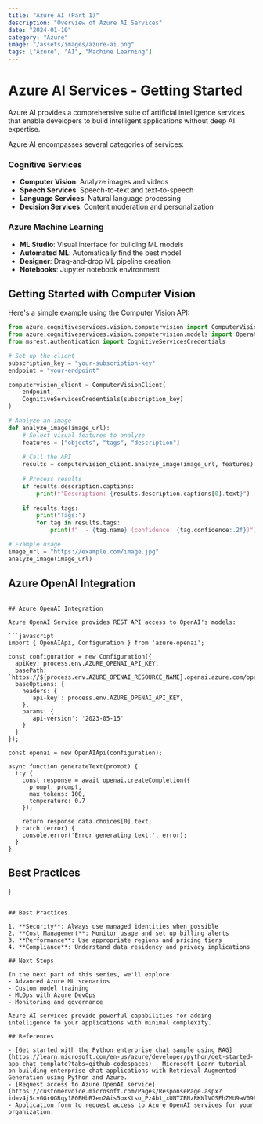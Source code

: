 ```yaml
---
title: "Azure AI (Part 1)"
description: "Overview of Azure AI Services"
date: "2024-01-10"
category: "Azure"
image: "/assets/images/azure-ai.png"
tags: ["Azure", "AI", "Machine Learning"]
---
```


# Azure AI Services - Getting Started

Azure AI provides a comprehensive suite of artificial intelligence services that enable developers to build intelligent applications without deep AI expertise.

Azure AI encompasses several categories of services:

### Cognitive Services
- **Computer Vision**: Analyze images and videos
- **Speech Services**: Speech-to-text and text-to-speech
- **Language Services**: Natural language processing
- **Decision Services**: Content moderation and personalization

### Azure Machine Learning
- **ML Studio**: Visual interface for building ML models
- **Automated ML**: Automatically find the best model
- **Designer**: Drag-and-drop ML pipeline creation
- **Notebooks**: Jupyter notebook environment

## Getting Started with Computer Vision

Here's a simple example using the Computer Vision API:

```python
from azure.cognitiveservices.vision.computervision import ComputerVisionClient
from azure.cognitiveservices.vision.computervision.models import OperationStatusCodes
from msrest.authentication import CognitiveServicesCredentials

# Set up the client
subscription_key = "your-subscription-key"
endpoint = "your-endpoint"

computervision_client = ComputerVisionClient(
    endpoint, 
    CognitiveServicesCredentials(subscription_key)
)

# Analyze an image
def analyze_image(image_url):
    # Select visual features to analyze
    features = ["objects", "tags", "description"]
    
    # Call the API
    results = computervision_client.analyze_image(image_url, features)
    
    # Process results
    if results.description.captions:
        print(f"Description: {results.description.captions[0].text}")
    
    if results.tags:
        print("Tags:")
        for tag in results.tags:
            print(f"  - {tag.name} (confidence: {tag.confidence:.2f})")

# Example usage
image_url = "https://example.com/image.jpg"
analyze_image(image_url)
```

## Azure OpenAI Integration
```

## Azure OpenAI Integration

Azure OpenAI Service provides REST API access to OpenAI's models:

```javascript
import { OpenAIApi, Configuration } from 'azure-openai';

const configuration = new Configuration({
  apiKey: process.env.AZURE_OPENAI_API_KEY,
  basePath: `https://${process.env.AZURE_OPENAI_RESOURCE_NAME}.openai.azure.com/openai/deployments/${process.env.AZURE_OPENAI_DEPLOYMENT_NAME}`,
  baseOptions: {
    headers: {
      'api-key': process.env.AZURE_OPENAI_API_KEY,
    },
    params: {
      'api-version': '2023-05-15'
    }
  }
});

const openai = new OpenAIApi(configuration);

async function generateText(prompt) {
  try {
    const response = await openai.createCompletion({
      prompt: prompt,
      max_tokens: 100,
      temperature: 0.7
    });
    
    return response.data.choices[0].text;
  } catch (error) {
    console.error('Error generating text:', error);
  }
}
```

## Best Practices
}
```

## Best Practices

1. **Security**: Always use managed identities when possible
2. **Cost Management**: Monitor usage and set up billing alerts
3. **Performance**: Use appropriate regions and pricing tiers
4. **Compliance**: Understand data residency and privacy implications

## Next Steps

In the next part of this series, we'll explore:
- Advanced Azure ML scenarios
- Custom model training
- MLOps with Azure DevOps
- Monitoring and governance

Azure AI services provide powerful capabilities for adding intelligence to your applications with minimal complexity.

## References

- [Get started with the Python enterprise chat sample using RAG](https://learn.microsoft.com/en-us/azure/developer/python/get-started-app-chat-template?tabs=github-codespaces) - Microsoft Learn tutorial on building enterprise chat applications with Retrieval Augmented Generation using Python and Azure.
- [Request access to Azure OpenAI service](https://customervoice.microsoft.com/Pages/ResponsePage.aspx?id=v4j5cvGGr0GRqy180BHbR7en2Ais5pxKtso_Pz4b1_xUNTZBNzRKNlVQSFhZMU9aV09EVzYxWFdORCQlQCN0PWcu) - Application form to request access to Azure OpenAI services for your organization.
